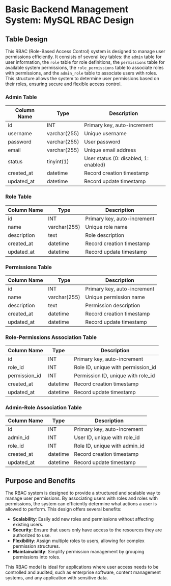 # Basic Backend Management System: MySQL RBAC Design

## Table Design

This RBAC (Role-Based Access Control) system is designed to manage user permissions efficiently. It consists of several key tables: the `admin` table for user information, the `role` table for role definitions, the `permissions` table for available system permissions, the `role_permissions` table to associate roles with permissions, and the `admin_role` table to associate users with roles. This structure allows the system to determine user permissions based on their roles, ensuring secure and flexible access control.

### Admin Table

| Column Name | Type         | Description                           |
| ----------- | ------------ | ------------------------------------- |
| id          | INT          | Primary key, auto-increment           |
| username    | varchar(255) | Unique username                       |
| password    | varchar(255) | User password                         |
| email       | varchar(255) | Unique email address                  |
| status      | tinyint(1)   | User status (0: disabled, 1: enabled) |
| created_at  | datetime     | Record creation timestamp             |
| updated_at  | datetime     | Record update timestamp               |

### Role Table

| Column Name | Type         | Description                 |
| ----------- | ------------ | --------------------------- |
| id          | INT          | Primary key, auto-increment |
| name        | varchar(255) | Unique role name            |
| description | text         | Role description            |
| created_at  | datetime     | Record creation timestamp   |
| updated_at  | datetime     | Record update timestamp     |

### Permissions Table

| Column Name | Type         | Description                 |
| ----------- | ------------ | --------------------------- |
| id          | INT          | Primary key, auto-increment |
| name        | varchar(255) | Unique permission name      |
| description | text         | Permission description      |
| created_at  | datetime     | Record creation timestamp   |
| updated_at  | datetime     | Record update timestamp     |

### Role-Permissions Association Table

| Column Name   | Type     | Description                        |
| ------------- | -------- | ---------------------------------- |
| id            | INT      | Primary key, auto-increment        |
| role_id       | INT      | Role ID, unique with permission_id |
| permission_id | INT      | Permission ID, unique with role_id |
| created_at    | datetime | Record creation timestamp          |
| updated_at    | datetime | Record update timestamp            |

### Admin-Role Association Table

| Column Name | Type     | Description                   |
| ----------- | -------- | ----------------------------- |
| id          | INT      | Primary key, auto-increment   |
| admin_id    | INT      | User ID, unique with role_id  |
| role_id     | INT      | Role ID, unique with admin_id |
| created_at  | datetime | Record creation timestamp     |
| updated_at  | datetime | Record update timestamp       |

## Purpose and Benefits

The RBAC system is designed to provide a structured and scalable way to manage user permissions. By associating users with roles and roles with permissions, the system can efficiently determine what actions a user is allowed to perform. This design offers several benefits:

-   **Scalability**: Easily add new roles and permissions without affecting existing users.
-   **Security**: Ensure that users only have access to the resources they are authorized to use.
-   **Flexibility**: Assign multiple roles to users, allowing for complex permission structures.
-   **Maintainability**: Simplify permission management by grouping permissions into roles.

This RBAC model is ideal for applications where user access needs to be controlled and audited, such as enterprise software, content management systems, and any application with sensitive data.
